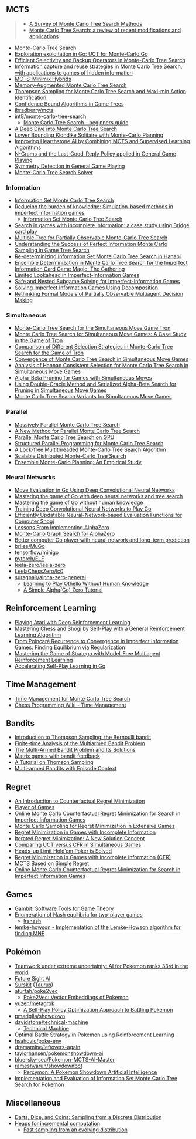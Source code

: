 ## MCTS

> - [A Survey of Monte Carlo Tree Search Methods](papers/mcts-survey.pdf)
> - [Monte Carlo Tree Search: a review of recent modifications and
  applications](papers/mcts-review.pdf)

- [Monte-Carlo Tree Search](papers/mcts.pdf)
- [Exploration exploitation in Go: UCT for Monte-Carlo Go](papers/mcts-uct.pdf)
- [Efficient Selectivity and Backup Operators in Monte-Carlo Tree Search](papers/mcts-select.pdf)
- [Information capture and reuse strategies in Monte Carlo Tree
  Search, with applications to games of hidden information](papers/icarus-epic.pdf)
- [MCTS-Minimix Hybrids](papers/mcts-minimax.pdf)
- [Memory-Augmented Monte Carlo Tree Search](papers/mcts-memory.pdf)
- [Thompson Sampling for Monte Carlo Tree Search and Maxi-min Action
  Identification](papers/mcts-thompson.pdf)
- [Confidence Bound Algorithms in Game Trees](papers/mcts-cba.pdf)
- [jbradberry/mcts](https://github.com/jbradberry/mcts)
- [int8/monte-carlo-tree-search](https://github.com/int8/monte-carlo-tree-search)
  - [Monte Carlo Tree Search - beginners
    guide](https://int8.io/monte-carlo-tree-search-beginners-guide/)
- [A Deep Dive into Monte Carlo Tree Search](https://www.moderndescartes.com/essays/deep_dive_mcts/)
- [Lower Bounding Klondike Solitaire with Monte-Carlo Planning](papers/klondike.pdf)
- [Improving Hearthstone AI by Combining MCTS and Supervised Learning
  Algorithms](papers/mcts-hearthstone.pdf)
- [N-Grams and the Last-Good-Reply Policy applied in General Game Playing](papers/mcts-ngrams.pdf)
- [Symmetry Detection in General Game Playing](papers/ggp-symmetry.pdf)
- [Monte-Carlo Tree Search Solver](papers/mcts-solver.pdf)
  
### Information

- [Information Set Monte Carlo Tree Search](papers/information-set-mcts.pdf)
- [Reducing the burden of knowledge: Simulation-based methods in imperfect information
  games](http://www.aifactory.co.uk/newsletter/2013_01_reduce_burden.htm)
  - [Information Set Monte Carlo Tree Search](https://gist.github.com/kjlubick/8ea239ede6a026a61f4d)
- [Search in games with incomplete information: a case study using Bridge card
  play](papers/bridge-study.pdf)
- [Multiple Tree for Partially Observable Monte-Carlo Tree Search](papers/multiple-pomcts.pdf)
- [Understanding the Success of Perfect Information Monte Carlo Sampling in Game Tree
  Search](papers/mcts-pimc.pdf)
- [Re-determinizing Information Set Monte Carlo Tree Search in
  Hanabi](papers/redeterminizing-ismcts.pdf)
- [Ensemble Determinization in Monte Carlo Tree Search for the Imperfect Information Card Game
  Magic: The Gathering](papers/mcts-mtg.pdf)
- [Limited Lookahead in Imperfect-Information Games](papers/lookahead.pdf)
- [Safe and Nested Subgame Solving for Imperfect-Information Games](papers/subgame-solving.pdf)
- [Solving Imperfect Information Games Using Decomposition](papers/subgame-decomposition.pdf)
- [Rethinking Formal Models of Partially Observable Multiagent Decision Making](papers/podm.pdf)

### Simultaneous

- [Monte-Carlo Tree Search for the Simultaneous Move Game Tron](papers/tron-mcts.pdf)
- [Monte Carlo Tree Search for Simultaneous Move Games: A Case Study in the Game of
  Tron](papers/tron-mcts-casestudy.pdf)
- [Comparison of Different Selection Strategies in Monte-Carlo Tree Search for the Game of
  Tron](papers/tron-mcts-comparison.pdf)
- [Convergence of Monte Carlo Tree Search in Simultaneous Move Games](papers/simulataneous-mcts.pdf)
- [Analysis of Hannan Consistent Selection for Monte Carlo Tree Search in Simultaneous Move
  Games](papers/mcts-hannan.pdf)
- [Alpha-Beta Pruning for Games with Simultaneous Moves](papers/sm-ab.pdf)
- [Using Double-Oracle Method and Serialized Alpha-Beta Search for Pruning in
  Simultaneous Move Games](papers/double-oracle-ab.pdf)
- [Monte Carlo Tree Search Variants for Simultaneous Move Games](papers/sm-mcts-variants.pdf)

### Parallel

- [Massively Parallel Monte Carlo Tree Search](papers/massively-parallel-mcts.pdf)
- [A New Method for Parallel Monte Carlo Tree Search](papers/parallel-mcts-new.pdf)
- [Parallel Monte Carlo Tree Search on GPU](papers/gpu-mcts.pdf)
- [Structured Parallel Programming for Monte Carlo Tree Search](papers/structured-parallel-mcts.pdf)
- [A Lock-free Multithreaded Monte-Carlo Tree Search Algorithm](papers/lockfree-mcts.pdf)
- [Scalable Distributed Monte-Carlo Tree Search](papers/distributed-mcts.pdf)
- [Ensemble Monte-Carlo Planning: An Empirical Study](papers/ensemble-mc.pdf)

### Neural Networks

- [Move Evaluation in Go Using Deep Convolutional Neural Networks](papers/deepmind-alphago-dcnn.pdf)
- [Mastering the game of Go with deep neural networks and tree search](papers/deepmind-alphago.pdf)
- [Mastering the game of Go without human
  knowledge](https://www.nature.com/articles/nature24270.epdf)
- [Training Deep Convolutional Neural Networks to Play Go](papers/cnn-go.pdf)
- [Efficiently Updatable Neural-Network-based Evaluation Functions for Computer
  Shogi](papers/nnue.pdf)
- [Lessons From Implementing AlphaZero](https://medium.com/oracledevs/7e36e9054191)
- [Monte-Carlo Graph Search for AlphaZero](papers/mcgs.pdf)
- [Better computer Go player with neural network and long-term
  prediction](papers/facebook-darkforest.pdf)
- [brilee/MuGo](https://github.com/brilee/MuGo)
- [tensorflow/minigo](https://github.com/tensorflow/minigo)
- [pytorch/ELF](https://github.com/pytorch/ELF)
- [leela-zero/leela-zero](https://github.com/leela-zero/leela-zero)
- [LeelaChessZero/lc0](https://github.com/LeelaChessZero/lc0)
- [suragnair/alpha-zero-general](https://github.com/suragnair/alpha-zero-general)
  - [Learning to Play Othello Without Human Knowledge](papers/othello.pdf)
  - [A Simple Alpha(Go) Zero Tutorial](https://web.stanford.edu/~surag/posts/alphazero.html)

## Reinforcement Learning

- [Playing Atari with Deep Reinforcement Learning](papers/deepmind-atari.pdf)
- [Mastering Chess and Shogi by Self-Play with a General Reinforcement Learning
  Algorithm](papers/deepmind-alphazero.pdf)
- [From Poincaré Recurrence to Convergence in Imperfect Information Games:
  Finding Equilibrium via Regularization](papers/equilibrium.pdf)
- [Mastering the Game of Stratego with Model-Free Multiagent Reinforcement
  Learning](deepmind-stratego.pdf)
- [Accelerating Self-Play Learning in Go](papers/accelerating-self-play.pdf)

## Time Management

- [Time Management for Monte Carlo Tree Search](papers/mcts-time.pdf)
- [Chess Programming Wiki - Time Management](https://www.chessprogramming.org/Time_Management)

## Bandits

- [Introduction to Thompson Sampling: the Bernoulli
  bandit](https://gdmarmerola.github.io/ts-for-bernoulli-bandit/)
- [Finite-time Analysis of the Multiarmed Bandit Problem](papers/multiarmed-bandit.pdf)
- [The Multi-Armed Bandit Problem and Its
  Solutions](https://lilianweng.github.io/posts/2018-01-23-multi-armed-bandit/)
- [Matrix games with bandit feedback](papers/matrix-bandit.pdf)
- [A Tutorial on Thomson Sampling](papers/thomson-sampling.pdf)
- [Multi-armed Bandits with Episode Context](papers/bandit-episodes.pdf)

## Regret

- [An Introduction to Counterfactual Regret Minimization](papers/cfr-intro.pdf)
- [Player of Games](papers/player-of-games.pdf)
- [Online Monte Carlo Counterfactual Regret Minimization for Search in Imperfect Information
  Games](papers/online-cfr.pdf)
- [Monte Carlo Sampling for Regret Minimization in Extensive
  Games](papers/mcts-regret-minimization.pdf)
- [Regret Minimization in Games with Incomplete Information](papers/poker-regret.pdf)
- [Iterated Regret Minimization: A New Solution Concept](papers/iterated-regret.pdf)
- [Comparing UCT versus CFR in Simultaneous Games](papers/uct-vs-cfr.pdf)
- [Heads-up Limit Hold’em Poker is Solved](papers/poker-solved.pdf)
- [Regret Minimization in Games with Incomplete Information
  (CFR)](https://nn.labml.ai/cfr/index.html)
- [MCTS Based on Simple Regret](papers/mcts-regret.pdf)
- [Online Monte Carlo Counterfactual Regret Minimization for Search in Imperfect
  Information Games](papers/mcts-crm.pdf)

## Games

- [Gambit: Software Tools for Game Theory](http://www.gambit-project.org/)
- [Enumeration of Nash equilibria for two-player games](papers/nash.pdf)
  - [lrsnash](http://cgm.cs.mcgill.ca/~avis/C/lrs.html)
- [lemke-howson - Implementation of the Lemke-Howson algorithm for finding
  MNE](https://github.com/s3rvac/lemke-howson)

## Pokémon

- [Teamwork under extreme uncertainty: AI for Pokemon ranks 33rd in the
  world](papers/pkmn-athena.pdf)
- [Future Sight AI](https://www.pokemonbattlepredictor.com/FSAI)
- [Surskit](https://github.com/baskuit/surskit) ([Taurus](https://github.com/baskuit/taurus))
- [aturfah/poke2vec](https://github.com/aturfah/poke2vec)
  - [Poke2Vec: Vector Embeddings of Pokemon](https://aturfah.github.io/poke2vec/)
- [yuzeh/metagrok](https://github.com/yuzeh/metagrok)
  - [A Self-Play Policy Optimization Approach to Battling Pokemon](papers/pkmn-metagrok.pdf)
- [pmariglia/showdown](https://github.com/pmariglia/showdown)
- [davidstone/technical-machine](https://github.com/davidstone/technical-machine)
  - [Technical Machine](http://doublewise.net/pokemon/)
- [Optimal Battle Strategy in Pokemon using Reinforcement Learning](papers/pkmn-rl.pdf)
- [hsahovic/poke-env](https://github.com/hsahovic/poke-env)
- [dramamine/leftovers-again](https://github.com/dramamine/leftovers-again)
- [taylorhansen/pokemonshowdown-ai](https://github.com/taylorhansen/pokemonshowdown-ai)
- [blue-sky-sea/Pokemon-MCTS-AI-Master](https://github.com/blue-sky-sea/Pokemon-MCTS-AI-Master)
- [rameshvarun/showdownbot](https://github.com/rameshvarun/showdownbot)
  - [Percymon: A Pokemon Showdown Artificial Intelligence](papers/pkmn-percymon.pdf)
- [Implementation and Evaluation of Information Set Monte Carlo Tree Search for
  Pokemon](papers/pkmn-ismcts.pdf)

## Miscellaneous

- [Darts, Dice, and Coins: Sampling from a Discrete
  Distribution](https://www.keithschwarz.com/darts-dice-coins/)
- [Heaps for incremental
  computation](http://timvieira.github.io/blog/post/2016/11/21/heaps-for-incremental-computation/)
  - [Fast sampling from an evolving
    distribution](https://gist.github.com/timvieira/da31b56436045a3122f5adf5aafec515)
